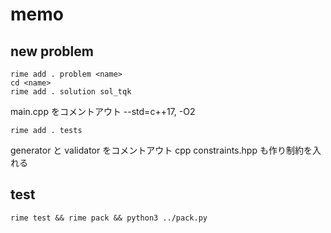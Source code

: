# memo

## new problem
```
rime add . problem <name>
cd <name>
rime add . solution sol_tqk
```
main.cpp をコメントアウト --std=c++17, -O2
```
rime add . tests
```
generator と validator をコメントアウト cpp
constraints.hpp も作り制約を入れる

## test
```
rime test && rime pack && python3 ../pack.py
```
